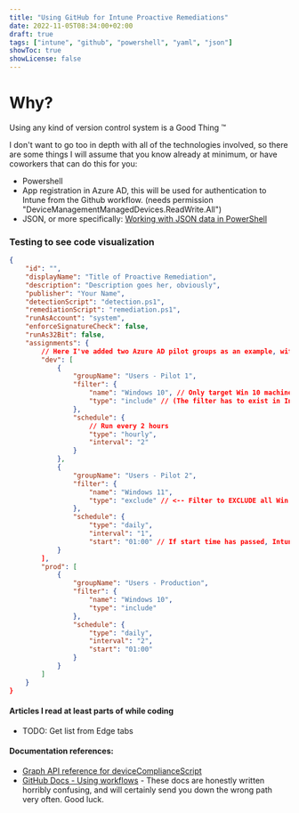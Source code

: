 ```yaml
---
title: "Using GitHub for Intune Proactive Remediations"
date: 2022-11-05T08:34:00+02:00
draft: true
tags: ["intune", "github", "powershell", "yaml", "json"]
showToc: true
showLicense: false
---
```


# Why?

Using any kind of version control system is a Good Thing ™

I don't want to go too in depth with all of the technologies involved, so there are some things I will assume that you know already at minimum, or have coworkers that can do this for you:

-   Powershell
-   App registration in Azure AD, this will be used for authentication to Intune from the Github workflow. (needs permission "DeviceManagementManagedDevices.ReadWrite.All")
-   JSON, or more specifically: [Working with JSON data in PowerShell](https://devblogs.microsoft.com/scripting/working-with-json-data-in-powershell/)

### Testing to see code visualization

```json
{
    "id": "",
    "displayName": "Title of Proactive Remediation",
    "description": "Description goes her, obviously",
    "publisher": "Your Name",
    "detectionScript": "detection.ps1",
    "remediationScript": "remediation.ps1",
    "runAsAccount": "system",
    "enforceSignatureCheck": false,
    "runAs32Bit": false,
    "assignments": {
        // Here I've added two Azure AD pilot groups as an example, with various filters and schedules.
        "dev": [
            {
                "groupName": "Users - Pilot 1",
                "filter": {
                    "name": "Windows 10", // Only target Win 10 machines
                    "type": "include" // (The filter has to exist in Intune already)
                },
                "schedule": {
                    // Run every 2 hours
                    "type": "hourly",
                    "interval": "2"
                }
            },
            {
                "groupName": "Users - Pilot 2",
                "filter": {
                    "name": "Windows 11",
                    "type": "exclude" // <-- Filter to EXCLUDE all Win 11 machines
                },
                "schedule": {
                    "type": "daily",
                    "interval": "1",
                    "start": "01:00" // If start time has passed, Intune will attempt to run it as soon as possible
            }
        ],
        "prod": [
            {
                "groupName": "Users - Production",
                "filter": {
                    "name": "Windows 10",
                    "type": "include"
                },
                "schedule": {
                    "type": "daily",
                    "interval": "2",
                    "start": "01:00"
                }
            }
        ]
    }
}
```

#### Articles I read at least parts of while coding

-   TODO: Get list from Edge tabs

#### Documentation references:

-   [Graph API reference for deviceComplianceScript](https://learn.microsoft.com/en-us/graph/api/resources/intune-devices-devicecompliancescript?view=graph-rest-beta)
-   [GitHub Docs - Using workflows](https://docs.github.com/en/actions/using-workflows) - These docs are honestly written horribly confusing, and will certainly send you down the wrong path very often. Good luck.
